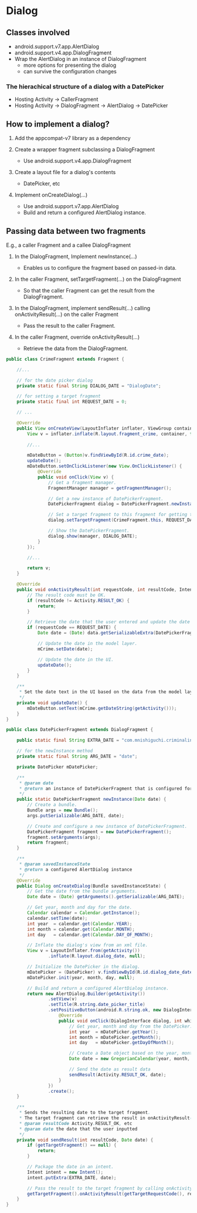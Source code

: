 # Dialog

## Classes involved
- android.support.v7.app.AlertDialog
- android.support.v4.app.DialogFragment
- Wrap the AlertDialog in an instance of DialogFragment
    + more options for presenting the dialog
    + can survive the configuration changes

### The hierachical structure of a dialog with a DatePicker
- Hosting Activity -> CallerFragment
- Hosting Activity -> DialogFragment -> AlertDialog -> DatePicker

## How to implement a dialog?

1. Add the appcompat-v7 library as a dependency
2. Create a wrapper fragment subclassing a DialogFragment
    - Use android.support.v4.app.DialogFragment

3. Create a layout file for a dialog's contents
    - DatePicker, etc

4. Implement onCreateDialog(...)
    - Use android.support.v7.app.AlertDialog
    - Build and return a configured AlertDialog instance.

## Passing data between two fragments
E.g., a caller Fragment and a callee DialogFragment

1. In the DialogFragment, Implement newInstance(...)
    - Enables us to configure the fragment based on passed-in data.

2. In the caller Fragment, setTargetFragment(...) on the DialogFragment
    - So that the caller Fragment can get the result from the DialogFragment.

3. In the DialogFragment, implement sendResult(...) calling onActivityResult(...) on the caller Fragment
    - Pass the result to the caller Fragment.

4. In the caller Fragment, override onActivityResult(...)
    - Retrieve the data from the DialogFragment.

```java
public class CrimeFragment extends Fragment {

    //...

    // for the date picker dialog
    private static final String DIALOG_DATE = "DialogDate";

    // for setting a target fragment
    private static final int REQUEST_DATE = 0;

    // ...

    @Override
    public View onCreateView(LayoutInflater inflater, ViewGroup container, Bundle savedInstanceState) {
        View v = inflater.inflate(R.layout.fragment_crime, container, false);
        
        //...

        mDateButton = (Button)v.findViewById(R.id.crime_date);
        updateDate();
        mDateButton.setOnClickListener(new View.OnClickListener() {
            @Override
            public void onClick(View v) {
                // Get a fragment manager.
                FragmentManager manager = getFragmentManager();

                // Get a new instance of DatePickerFragment.
                DatePickerFragment dialog = DatePickerFragment.newInstance(mCrime.getDate());

                // Set a target fragment to this fragment for getting the result from DatePickerFragment.
                dialog.setTargetFragment(CrimeFragment.this, REQUEST_DATE);

                // Show the DatePickerFragment.
                dialog.show(manager, DIALOG_DATE);
            }
        });

        //...

        return v;
    }

    @Override
    public void onActivityResult(int requestCode, int resultCode, Intent data) {
        // The result code must be OK.
        if (resultCode != Activity.RESULT_OK) {
            return;
        }

        // Retrieve the date that the user entered and update the date text.
        if (requestCode == REQUEST_DATE) {
            Date date = (Date) data.getSerializableExtra(DatePickerFragment.EXTRA_DATE);

            // Update the date in the model layer.
            mCrime.setDate(date);

            // Update the date in the UI.
            updateDate();
        }
    }

    /**
     * Set the date text in the UI based on the data from the model layer.
     */
    private void updateDate() {
        mDateButton.setText(mCrime.getDateString(getActivity()));
    }
}
```

```java
public class DatePickerFragment extends DialogFragment {

    public static final String EXTRA_DATE = "com.mnishiguchi.criminalintent2.date";

    // for the newInstance method
    private static final String ARG_DATE = "date";

    private DatePicker mDatePicker;

    /**
     * @param date
     * @return an instance of DatePickerFragment that is configured for the specified date.
     */
    public static DatePickerFragment newInstance(Date date) {
        // Create a bundle.
        Bundle args = new Bundle();
        args.putSerializable(ARG_DATE, date);

        // Create and configure a new instance of DatePickerFragment.
        DatePickerFragment fragment = new DatePickerFragment();
        fragment.setArguments(args);
        return fragment;
    }

    /**
     * @param savedInstanceState
     * @return a configured AlertDialog instance
     */
    @Override
    public Dialog onCreateDialog(Bundle savedInstanceState) {
        // Get the date from the bundle arguments.
        Date date = (Date) getArguments().getSerializable(ARG_DATE);

        // Get year, month and day for the date.
        Calendar calendar = Calendar.getInstance();
        calendar.setTime(date);
        int year  = calendar.get(Calendar.YEAR);
        int month = calendar.get(Calendar.MONTH);
        int day   = calendar.get(Calendar.DAY_OF_MONTH);

        // Inflate the dialog's view from an xml file.
        View v = LayoutInflater.from(getActivity())
                .inflate(R.layout.dialog_date, null);

        // Initialize the DatePicker in the dialog.
        mDatePicker = (DatePicker) v.findViewById(R.id.dialog_date_date_picker);
        mDatePicker.init(year, month, day, null);

        // Build and return a configured AlertDialog instance.
        return new AlertDialog.Builder(getActivity())
                .setView(v)
                .setTitle(R.string.date_picker_title)
                .setPositiveButton(android.R.string.ok, new DialogInterface.OnClickListener() {
                    @Override
                    public void onClick(DialogInterface dialog, int which) {
                        // Get year, month and day from the DatePicker.
                        int year  = mDatePicker.getYear();
                        int month = mDatePicker.getMonth();
                        int day   = mDatePicker.getDayOfMonth();

                        // Create a Date object based on the year, month and day.
                        Date date = new GregorianCalendar(year, month, day).getTime();

                        // Send the date as result data
                        sendResult(Activity.RESULT_OK, date);
                    }
                })
                .create();
    }

    /**
     * Sends the resulting date to the target fragment.
     * The target fragment can retrieve the result in onActivityResult(...).
     * @param resultCode Activity.RESULT_OK, etc
     * @param date the date that the user inputted
     */
    private void sendResult(int resultCode, Date date) {
        if (getTargetFragment() == null) {
            return;
        }

        // Package the date in an intent.
        Intent intent = new Intent();
        intent.putExtra(EXTRA_DATE, date);

        // Pass the result to the target fragment by calling onActivityResult(...) on it.
        getTargetFragment().onActivityResult(getTargetRequestCode(), resultCode, intent);
    }
}

```
